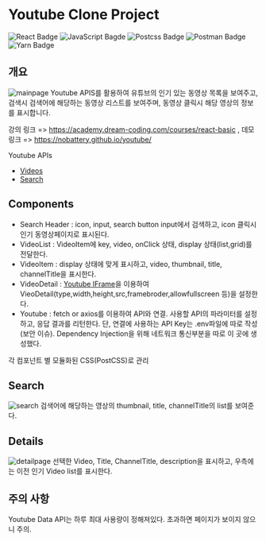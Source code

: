 # Youtube Clone Project
![React Badge](https://camo.githubusercontent.com/4e4a3b5c3e9c00501ec866e2f2466c5a6032f838aca5f2cf3b14450e39e8a2f0/68747470733a2f2f696d672e736869656c64732e696f2f62616467652f72656163742532302d2532333230323332612e7376673f267374796c653d666f722d7468652d6261646765266c6f676f3d7265616374266c6f676f436f6c6f723d253233363144414642) ![JavaScript Bagde](https://camo.githubusercontent.com/62d37abe760867620e0baea1066303719d630a82936837ba7bff6b0c754e3c9f/68747470733a2f2f696d672e736869656c64732e696f2f62616467652f6a6176617363726970742532302d2532333332333333302e7376673f267374796c653d666f722d7468652d6261646765266c6f676f3d6a617661736372697074266c6f676f436f6c6f723d253233463744463145) ![Postcss Badge](https://camo.githubusercontent.com/d2165a8c1b10c1e9b932d64eb5440fc07d878f1fed0c2ca1b67b4a37d0484c76/68747470733a2f2f696d672e736869656c64732e696f2f62616467652f706f73746373732d4444334130412e7376673f267374796c653d666f722d7468652d6261646765266c6f676f3d706f7374637373266c6f676f436f6c6f723d7768697465) ![Postman Badge](https://camo.githubusercontent.com/2bcaa6a45a44f2fda1f6156da610319e756ce2164e6d41fd7a8350ecb5d0b4ef/68747470733a2f2f696d672e736869656c64732e696f2f62616467652f506f73746d616e2d6666366333372e7376673f267374796c653d666f722d7468652d6261646765266c6f676f3d706f73746d616e266c6f676f436f6c6f723d7768697465) ![Yarn Badge](https://camo.githubusercontent.com/15a055bd2c0745c05dbc7c17e583c7ccddcc33c547ee63fce064f0abf388f490/68747470733a2f2f696d672e736869656c64732e696f2f62616467652f5961726e2d3263386562622e7376673f267374796c653d666f722d7468652d6261646765266c6f676f3d7961726e266c6f676f436f6c6f723d7768697465)

## 개요
![mainpage](https://user-images.githubusercontent.com/17999694/119256317-1d700c80-bbfb-11eb-9aed-886b89787448.png)
Youtube APIS를 활용하여 유튜브의 인기 있는 동영상 목록을 보여주고, 검색시 검색어에 해당하는 동영상 리스트를 보여주며, 동영상 클릭시 해당 영상의 정보를 표시합니다.

강의 링크 => https://academy.dream-coding.com/courses/react-basic , 데모 링크 => https://nobattery.github.io/youtube/

Youtube APIs
- [Videos](https://developers.google.com/youtube/v3/docs/videos)
- [Search](https://developers.google.com/youtube/v3/docs/search)

## Components

- Search Header : icon, input, search button
                   input에서 검색하고, icon 클릭시 인기 동영상페이지로 표시된다.
- VideoList : VideoItem에 key, video, onClick 상태, display 상태(list,grid)를 전달한다.
- VideoItem : display 상태에 맞게 표시하고, video, thumbnail, title, channelTitle을 표시한다.
- VideoDetail : [Youtube IFrame](https://developers.google.com/youtube/youtube_player_demo)을 이용하여 VieoDetail(type,width,height,src,framebroder,allowfullscreen 등)을 설정한다.
- Youtube : fetch or axios를 이용하여 API와 연결. 사용할 API의 파라미터를 설정하고, 응답 결과를 리턴한다. 단, 연결에 사용하는 API Key는 .env파일에 따로 작성(보안 이슈). Dependency Injection을 위해 네트워크 통신부분을 따로 이 곳에 생성했다. 

각 컴포넌트 별 모듈화된 CSS(PostCSS)로 관리

## Search 
![search](https://user-images.githubusercontent.com/17999694/119259295-86aa4c80-bc08-11eb-8a32-0f556a049af0.png)
검색어에 해당하는 영상의 thumbnail, title, channelTitle의 list를 보여준다.

## Details
![detailpage](https://user-images.githubusercontent.com/17999694/119259510-9e360500-bc09-11eb-89a9-72f32e073af7.png)
선택한 Video, Title, ChannelTitle, description을 표시하고, 우측에는 이전 인기 Video list를 표시한다.

## 주의 사항
Youtube Data API는 하루 최대 사용량이 정해져있다. 초과하면 페이지가 보이지 않으니 주의.

